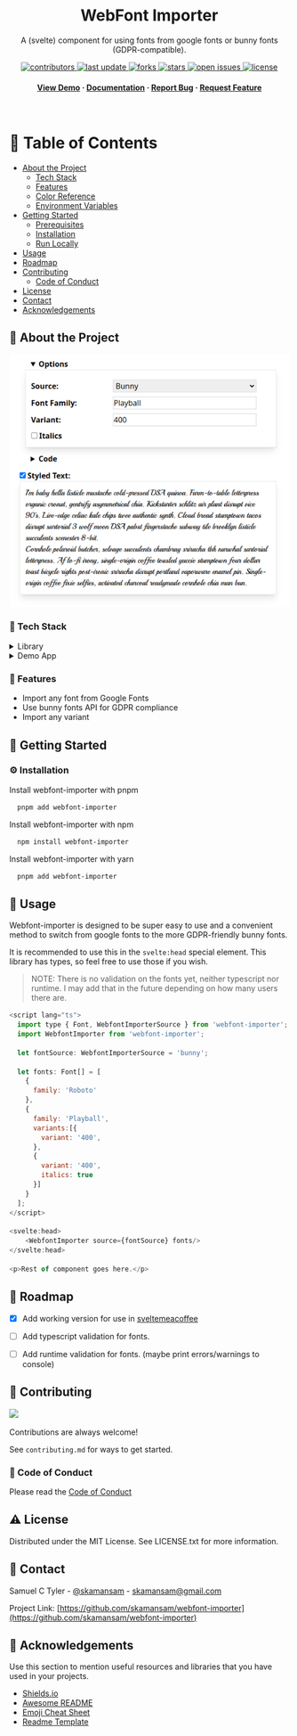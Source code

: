 <!--
Hey, thanks for using the awesome-readme-template template.  
If you have any enhancements, then fork this project and create a pull request 
or just open an issue with the label "enhancement".

Don't forget to give this project a star for additional support ;)
Maybe you can mention me or this repo in the acknowledgements too
-->

<!--
This README is a slimmed down version of the original one.
Removed sections:
- Screenshots
- Running Test
- Deployment
- FAQ
-->

<div align="center">

  <!-- <img src="https://raw.githubusercontent.com/skamansam/webfont-importer/sveltekit/screenshot.png" alt="screenshot" width="200" height="auto" /> -->
  <h1>WebFont Importer</h1>
  
  <p>
    A (svelte) component for using fonts from google fonts or bunny fonts (GDPR-compatible).
  </p>

  
<!-- Badges -->
<p>
  <a href="https://github.com/skamansam/webfont-importer/graphs/contributors">
    <img src="https://img.shields.io/github/contributors/skamansam/webfont-importer" alt="contributors" />
  </a>
  <a href="">
    <img src="https://img.shields.io/github/last-commit/skamansam/webfont-importer" alt="last update" />
  </a>
  <a href="https://github.com/skamansam/webfont-importer/network/members">
    <img src="https://img.shields.io/github/forks/skamansam/webfont-importer" alt="forks" />
  </a>
  <a href="https://github.com/skamansam/webfont-importer/stargazers">
    <img src="https://img.shields.io/github/stars/skamansam/webfont-importer" alt="stars" />
  </a>
  <a href="https://github.com/skamansam/webfont-importer/issues/">
    <img src="https://img.shields.io/github/issues/skamansam/webfont-importer" alt="open issues" />
  </a>
  <a href="https://github.com/skamansam/webfont-importer/blob/master/LICENSE">
    <img src="https://img.shields.io/github/license/skamansam/webfont-importer.svg" alt="license" />
  </a>
</p>
   
<h4>
    <a href="https://github.com/skamansam/webfont-importer/">View Demo</a>
  <span> · </span>
    <a href="https://github.com/skamansam/webfont-importer">Documentation</a>
  <span> · </span>
    <a href="https://github.com/skamansam/webfont-importer/issues/">Report Bug</a>
  <span> · </span>
    <a href="https://github.com/skamansam/webfont-importer/issues/">Request Feature</a>
  </h4>
</div>

<br />

<!-- Table of Contents -->
# :notebook_with_decorative_cover: Table of Contents

- [About the Project](#star2-about-the-project)
  * [Tech Stack](#space_invader-tech-stack)
  * [Features](#dart-features)
  * [Color Reference](#art-color-reference)
  * [Environment Variables](#key-environment-variables)
- [Getting Started](#toolbox-getting-started)
  * [Prerequisites](#bangbang-prerequisites)
  * [Installation](#gear-installation)
  * [Run Locally](#running-run-locally)
- [Usage](#eyes-usage)
- [Roadmap](#compass-roadmap)
- [Contributing](#wave-contributing)
  * [Code of Conduct](#scroll-code-of-conduct)
- [License](#warning-license)
- [Contact](#handshake-contact)
- [Acknowledgements](#gem-acknowledgements)
  

<!-- About the Project -->
## :star2: About the Project

<div align="center"> 
  <img src="https://raw.githubusercontent.com/skamansam/webfont-importer/sveltekit/screenshot.png" alt="screenshot" />
</div>


<!-- TechStack -->
### :space_invader: Tech Stack

<details>
  <summary>Library</summary>
  <ul>
    <li><a href="https://www.typescriptlang.org/">Typescript</a></li>
    <li><a href="https://sveltejs.org/">Svelte</a></li>
  </ul>
</details>

<details>
  <summary>Demo App</summary>
  <ul>
    <li><a href="https://tailwindcss.com/">TailwindCSS</a></li>
    <li><a href="https://www.typescriptlang.org/">Typescript</a></li>
  </ul>
</details>

<!-- Features -->
### :dart: Features

- Import any font from Google Fonts
- Use bunny fonts API for GDPR compliance
- Import any variant


<!-- Getting Started -->
## 	:toolbox: Getting Started

<!-- Prerequisites
### :bangbang: Prerequisites

This project uses `pnpm` as package manager

```bash
 npm install --global pnpm
```
 -->

<!-- Installation -->
### :gear: Installation

Install webfont-importer with pnpm

```bash
  pnpm add webfont-importer
```
Install webfont-importer with npm

```bash
  npm install webfont-importer
```
Install webfont-importer with yarn

```bash
  pnpm add webfont-importer
```


<!-- Run Locally 
### :running: Run Locally

Clone the project

```bash
  git clone https://github.com/skamansam/webfont-importer.git
```

Go to the project directory

```bash
  cd my-project
```

Install dependencies

```bash
  yarn install
```

Start the server

```bash
  yarn start
```
-->

<!-- Usage -->
## :eyes: Usage

Webfont-importer is designed to be super easy to use and a convenient method to switch from google fonts to the more GDPR-friendly bunny fonts.

It is recommended to use this in the `svelte:head` special element. This library has types, so feel free to use those if you wish.

> NOTE: There is no validation on the fonts yet, neither typescript nor runtime. I may add that in the future depending on how many users there are.

```javascript
<script lang="ts">
  import type { Font, WebfontImporterSource } from 'webfont-importer';
  import WebfontImporter from 'webfont-importer';

  let fontSource: WebfontImporterSource = 'bunny';

  let fonts: Font[] = [
    {
      family: 'Roboto'
    },
    {
      family: 'Playball',
      variants:[{
        variant: '400', 
      },
      {
        variant: '400',
        italics: true 
      }]
    }
  ];
</script>

<svelte:head>
	<WebfontImporter source={fontSource} fonts/>
</svelte:head>

<p>Rest of component goes here.</p>
```

<!-- Roadmap -->
## :compass: Roadmap

* [X] Add working version for use in [sveltemeacoffee](https://github.com/skamansam/sveltemeacoffee)
* [ ] Add typescript validation for fonts.
* [ ] Add runtime validation for fonts. (maybe print errors/warnings to console)


<!-- Contributing -->
## :wave: Contributing

<a href="https://github.com/skamansam/webfont-importer/graphs/contributors">
  <img src="https://contrib.rocks/image?repo=skamansam/webfont-importer" />
</a>


Contributions are always welcome!

See `contributing.md` for ways to get started.


<!-- Code of Conduct -->
### :scroll: Code of Conduct

Please read the [Code of Conduct](https://github.com/skamansam/webfont-importer/blob/master/CODE_OF_CONDUCT.md)


<!-- License -->
## :warning: License

Distributed under the MIT License. See LICENSE.txt for more information.


<!-- Contact -->
## :handshake: Contact

Samuel C Tyler - [@skamansam](https://twitter.com/skamansam) - skamansam@gmail.com

Project Link: [https://github.com/skamansam/webfont-importer](https://github.com/skamansam/webfont-importer)

<!-- Acknowledgments -->
## :gem: Acknowledgements

Use this section to mention useful resources and libraries that you have used in your projects.

 - [Shields.io](https://shields.io/)
 - [Awesome README](https://github.com/matiassingers/awesome-readme)
 - [Emoji Cheat Sheet](https://github.com/ikatyang/emoji-cheat-sheet/blob/master/README.md#travel--places)
 - [Readme Template](https://github.com/othneildrew/Best-README-Template)
